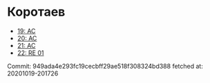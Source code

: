 # Коротаев
- [19: AC](19.md)
- [20: AC](20.md)
- [21: AC](21.md)
- [22: RE 01](22.md)

Commit: 949ada4e293fc19cecbff29ae518f308324bd388
 fetched at: 20201019-201726

